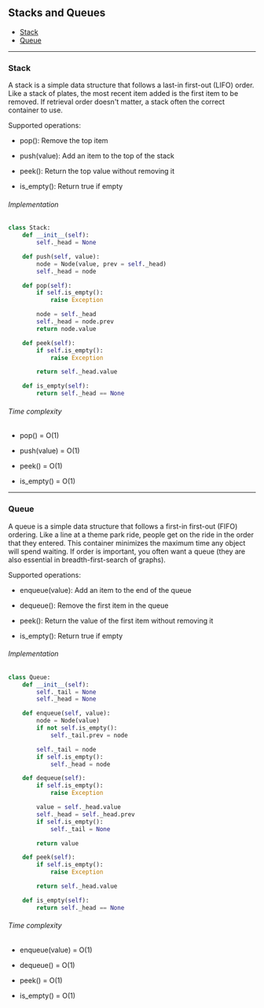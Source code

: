 ## Stacks and Queues

* [Stack](#stack)
* [Queue](#queue)

---

### <a name="stack"></a> Stack

A stack is a simple data structure that follows a last-in first-out (LIFO) order. Like a stack of plates, the most recent item added is the first item to be removed. If retrieval order doesn't matter, a stack often the correct container to use.

Supported operations:

- pop(): Remove the top item

- push(value): Add an item to the top of the stack

- peek(): Return the top value without removing it

- is_empty(): Return true if empty

###### Implementation

```python
class Stack:
    def __init__(self):
        self._head = None

    def push(self, value):
        node = Node(value, prev = self._head)
        self._head = node

    def pop(self):
        if self.is_empty():
            raise Exception

        node = self._head
        self._head = node.prev
        return node.value

    def peek(self):
        if self.is_empty():
            raise Exception

        return self._head.value

    def is_empty(self):
        return self._head == None
```

###### Time complexity

 - pop() = O(1)

 - push(value) = O(1)

 - peek() =  O(1)

 - is_empty() = O(1)

---

### <a name="queue"></a> Queue

A queue is a simple data structure that follows a first-in first-out (FIFO) ordering. Like a line at a theme park ride, people get on the ride in the order that they entered. This container minimizes the maximum time any object will spend waiting. If order is important, you often want a queue (they are also essential in breadth-first-search of graphs).

Supported operations:

- enqueue(value): Add an item to the end of the queue

- dequeue(): Remove the first item in the queue

- peek(): Return the value of the first item without removing it

- is_empty(): Return true if empty

###### Implementation

```python
class Queue:
    def __init__(self):
        self._tail = None
        self._head = None

    def enqueue(self, value):
        node = Node(value)
        if not self.is_empty():
            self._tail.prev = node

        self._tail = node
        if self.is_empty():
            self._head = node

    def dequeue(self):
        if self.is_empty():
            raise Exception

        value = self._head.value
        self._head = self._head.prev
        if self.is_empty():
            self._tail = None

        return value

    def peek(self):
        if self.is_empty():
            raise Exception

        return self._head.value

    def is_empty(self):
        return self._head == None
```

###### Time complexity

 - enqueue(value) = O(1)

 - dequeue() = O(1)

 - peek() =  O(1)

 - is_empty() = O(1)
